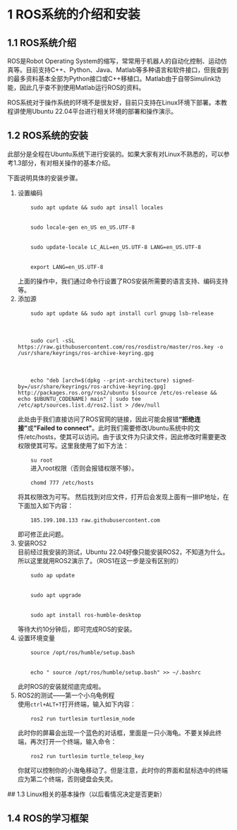 # 1 ROS系统的介绍和安装
## 1.1 ROS系统介绍

ROS是Robot Operating System的缩写，常常用于机器人的自动化控制、运动仿真等。目前支持C++、Python、Java、Matlab等多种语言和软件接口，但我查到的最多资料基本全部为Python接口或C++移植口。Matlab由于自带Simulink功能，因此几乎查不到使用Matlab运行ROS的资料。

ROS系统对于操作系统的环境不是很友好，目前只支持在Linux环境下部署。本教程讲使用Ubuntu 22.04平台进行相关环境的部署和操作演示。
## 1.2 ROS系统的安装

此部分是全程在Ubuntu系统下进行安装的。如果大家有对Linux不熟悉的，可以参考1.3部分，有对相关操作的基本介绍。

下面说明具体的安装步骤。

<ol>
    <li>设置编码<br>
    <code>
    sudo apt update && sudo apt insall locales
    </code>
    <br>
    <code>
    sudo locale-gen en_US en_US.UTF-8
    </code>
    <br>
    <code>
    sudo update-locale LC_ALL=en_US.UTF-8 LANG=en_US.UTF-8
    </code>
    <br>
    <code>
    export LANG=en_US.UTF-8
    </code>
    <br>
    上面的操作中，我们通过命令行设置了ROS安装所需要的语言支持、编码支持等。
    <li>添加源<br>
    <code>
    sudo apt update && sudo apt install curl gnupg lsb-release
    </code>
    <br>
    <br>
    <code>
    sudo curl -sSL https://raw.githubusercontent.com/ros/rosdistro/master/ros.key -o /usr/share/keyrings/ros-archive-keyring.gpg
    </code>
    <br>
    <br>
    <code>
    echo "deb [arch=$(dpkg --print-architecture) signed-by=/usr/share/keyrings/ros-archive-keyring.gpg] http://packages.ros.org/ros2/ubuntu $(source /etc/os-release && echo $UBUNTU_CODENAME) main" | sudo tee /etc/apt/sources.list.d/ros2.list > /dev/null
    </code>
    <br>
    此处由于我们直接访问了ROS官网的链接，因此可能会报错<strong>“拒绝连接”</strong>或<strong>"Failed to connect"</strong>。此时我们需要修改Ubuntu系统中的文件/etc/hosts，使其可以访问。由于该文件为只读文件，因此修改时需要更改权限使其可写。这里我使用了如下方法：
    <br>
    <code>
    su root
    </code>
    进入root权限（否则会报错权限不够）。
    <br>
    <code>
    chomd 777 /etc/hosts
    </code>
    <br>
    将其权限改为可写。
    然后找到对应文件，打开后会发现上面有一排IP地址，在下面加入如下内容：
    <br>
    <code>
    185.199.108.133 raw.githubusercontent.com
    </code>
    <br>
    即可修正此问题。
    <br>
    <li>安装ROS2
    <br>
    目前经过我安装的测试，Ubuntu 22.04好像只能安装ROS2，不知道为什么。所以这里就用ROS2演示了。（ROS1在这一步是没有区别的）
    <br>
    <code>
    sudo ap update
    </code>
    <br>
    <code>
    sudo apt upgrade
    </code>
    <br>
    <code>
    sudo apt install ros-humble-desktop
    </code>
    <br>
    等待大约10分钟后，即可完成ROS的安装。
    <br>
    <li>设置环境变量
    <br>
    <code>
    source /opt/ros/humble/setup.bash
    </code>
    <br>
    <code>
    echo " source /opt/ros/humble/setup.bash" >> ~/.bashrc
    </code>
    <br>
    此时ROS的安装就彻底完成啦。
    <br>
    <li>ROS2的测试——第一个小乌龟例程
    <br>
    使用<code>ctrl+ALT+T</code>打开终端，输入如下内容：
    <br>
    <code>
    ros2 run turtlesim turtlesim_node
    </code>
    <br>
    此时你的屏幕会出现一个蓝色的对话框，里面是一只小海龟。不要关掉此终端，再次打开一个终端，输入命令：
    <br>
    <code>
    ros2 run turtlesim turtle_teleop_key
    </code>
    <br>
    你就可以控制你的小海龟移动了。但是注意，此时你的界面和鼠标选中的终端应为第二个终端，否则键盘会失灵。
</ol>
## 1.3 Linux相关的基本操作（以后看情况决定是否更新）

## 1.4 ROS的学习框架
